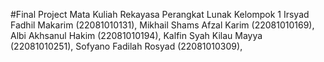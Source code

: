 #Final Project Mata Kuliah Rekayasa Perangkat Lunak Kelompok 1
Irsyad Fadhil Makarim (22081010131),
Mikhail Shams Afzal Karim (22081010169),
Albi Akhsanul Hakim (22081010194),
Kalfin Syah Kilau Mayya (22081010251),
Sofyano Fadilah Rosyad (22081010309),
